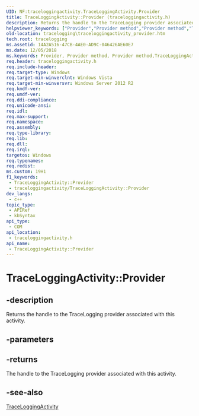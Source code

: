 ```yaml
---
UID: NF:traceloggingactivity.TraceLoggingActivity.Provider
title: TraceLoggingActivity::Provider (traceloggingactivity.h)
description: Returns the handle to the TraceLogging provider associated with this activity.
helpviewer_keywords: ["Provider","Provider method","Provider method","TraceLoggingActivity interface","TraceLoggingActivity interface","Provider method","TraceLoggingActivity.Provider","TraceLoggingActivity::Provider","tracelogging.traceloggingactivity_provider","traceloggingactivity/TraceLoggingActivity::Provider"]
old-location: tracelogging\traceloggingactivity_provider.htm
tech.root: tracelogging
ms.assetid: 14A2A516-47CB-4AE0-AD9C-046426AE60E7
ms.date: 12/05/2018
ms.keywords: Provider, Provider method, Provider method,TraceLoggingActivity interface, TraceLoggingActivity interface,Provider method, TraceLoggingActivity.Provider, TraceLoggingActivity::Provider, tracelogging.traceloggingactivity_provider, traceloggingactivity/TraceLoggingActivity::Provider
req.header: traceloggingactivity.h
req.include-header: 
req.target-type: Windows
req.target-min-winverclnt: Windows Vista
req.target-min-winversvr: Windows Server 2012 R2
req.kmdf-ver: 
req.umdf-ver: 
req.ddi-compliance: 
req.unicode-ansi: 
req.idl: 
req.max-support: 
req.namespace: 
req.assembly: 
req.type-library: 
req.lib: 
req.dll: 
req.irql: 
targetos: Windows
req.typenames: 
req.redist: 
ms.custom: 19H1
f1_keywords:
 - TraceLoggingActivity::Provider
 - traceloggingactivity/TraceLoggingActivity::Provider
dev_langs:
 - c++
topic_type:
 - APIRef
 - kbSyntax
api_type:
 - COM
api_location:
 - traceloggingactivity.h
api_name:
 - TraceLoggingActivity::Provider
---
```


# TraceLoggingActivity::Provider


## -description

Returns the handle to the TraceLogging provider associated with this activity.

## -parameters

## -returns

The handle to the TraceLogging provider associated with this activity.

## -see-also

<a href="/windows/desktop/api/traceloggingactivity/nl-traceloggingactivity-traceloggingactivity~r1">TraceLoggingActivity</a>

